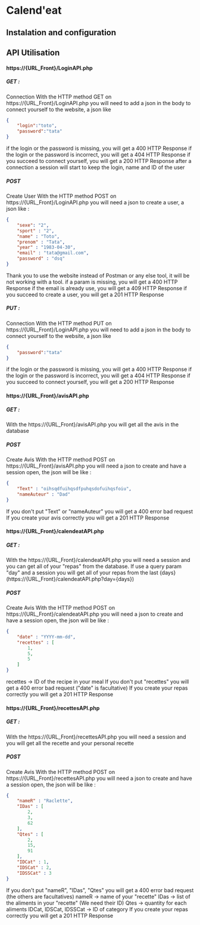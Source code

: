 # Calend'eat

## Instalation and configuration

## API Utilisation

#### https://{URL_Front}/LoginAPI.php

##### GET :

Connection
With the HTTP method GET on https://{URL_Front}/LoginAPI.php you will need to add a json in the body to connect yourself to the website, a json like
```json
{
    "login":"toto",
    "password":"tata"
}
```
if the login or the password is missing, you will get a 400 HTTP Response
if the login or the password is incorrect, you will get a 404 HTTP Response 
if you succeed to connect yourself, you will get a 200 HTTP Response
after a connection a session will start to keep the login, name and ID of the user

##### POST

Create User
With the HTTP method POST on https://{URL_Front}/LoginAPI.php you will need a json to create a user, a json like :
```json
{
    "sexe": "2",
    "sport" : "2",
    "name" : "Toto",
    "prenom" : "Tata",
    "year" : "1983-04-30",
    "email" : "tata@gmail.com",
    "password" : "dsq"
}
```
Thank you to use the website instead of Postman or any else tool, it will be not working with a tool.
if a param is missing, you will get a 400 HTTP Response
if the email is already use, you will get a 409 HTTP Response 
if you succeed to create a user, you will get a 201 HTTP Response

##### PUT :

Connection
With the HTTP method PUT on https://{URL_Front}/LoginAPI.php you will need to add a json in the body to connect yourself to the website, a json like
```json
{
    "password":"tata"
}
```
if the login or the password is missing, you will get a 400 HTTP Response
if the login or the password is incorrect, you will get a 404 HTTP Response 
if you succeed to connect yourself, you will get a 200 HTTP Response


#### https://{URL_Front}/avisAPI.php

##### GET :

With the https://{URL_Front}/avisAPI.php you will get all the avis in the database

##### POST

Create Avis
With the HTTP method POST on https://{URL_Front}/avisAPI.php you will need a json to create and have a session open, the json will be like :
```json
{
    "Text" : "oihsqdfuihqsdfpuhqsdofuihqsfoiu",
    "nameAuteur" : "Dad"
}
```
If you don't put "Text" or "nameAuteur" you will get a 400 error bad request
If you create your avis correctly you will get a 201 HTTP Response

#### https://{URL_Front}/calendeatAPI.php

##### GET :

With the https://{URL_Front}/calendeatAPI.php you will need a session and you can get all of your "repas" from the database.
If use a query param "day" and a session you will get all of your repas from the last {days} (https://{URL_Front}/calendeatAPI.php?day={days}) 

##### POST

Create Avis
With the HTTP method POST on https://{URL_Front}/calendeatAPI.php you will need a json to create and have a session open, the json will be like :
```json
{
    "date" : "YYYY-mm-dd",
    "recettes" : [
        1,
        5,
        5
    ]
}
```
recettes -> ID of the recipe in your meal
If you don't put "recettes" you will get a 400 error bad request ("date" is facultative)
If you create your repas correctly you will get a 201 HTTP Response

#### https://{URL_Front}/recettesAPI.php

##### GET :

With the https://{URL_Front}/recettesAPI.php you will need a session and you will get all the recette and your personal recette

##### POST

Create Avis
With the HTTP method POST on https://{URL_Front}/recettesAPI.php you will need a json to create and have a session open, the json will be like :
```json
{
    "nameR" : "Raclette",
    "IDas" : [
        2,
        3,
        62
    ],
    "Qtes" : [
        2,
        15,
        91
    ],
    "IDCat" : 1,
    "IDSCat" : 2,
    "IDSSCat" : 3
}
```
If you don't put "nameR", "IDas", "Qtes" you will get a 400 error bad request (the others are facultatives)
nameR -> name of your "recette"
IDas -> list of the aliments in your "recette" (We need their ID)
Qtes -> quantity for each aliments
IDCat, IDSCat, IDSSCat -> ID of category
If you create your repas correctly you will get a 201 HTTP Response
